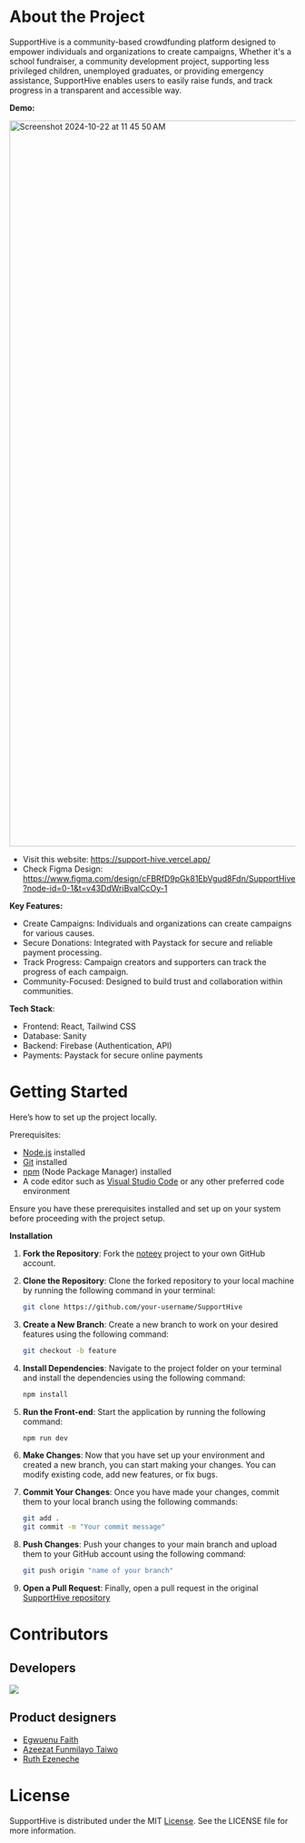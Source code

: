 # About the Project

SupportHive is a community-based crowdfunding platform designed to empower individuals and organizations to create campaigns, Whether it's a school fundraiser, a community development project, supporting less privileged children, unemployed graduates, or providing emergency assistance, SupportHive enables users to easily raise funds, and track progress in a transparent and accessible way. 

**Demo:**

<img width="1278" alt="Screenshot 2024-10-22 at 11 45 50 AM" src="https://github.com/user-attachments/assets/e004a6dc-0c26-4ac1-83d0-ea10b10f0885">


- Visit this website: https://support-hive.vercel.app/
- Check Figma Design: https://www.figma.com/design/cFBRfD9pGk81EbVgud8Fdn/SupportHive?node-id=0-1&t=v43DdWriBvalCcOy-1

**Key Features:**
- Create Campaigns: Individuals and organizations can create campaigns for various causes.
- Secure Donations: Integrated with Paystack for secure and reliable payment processing.
- Track Progress: Campaign creators and supporters can track the progress of each campaign.
- Community-Focused: Designed to build trust and collaboration within communities.

**Tech Stack**:

- Frontend: React, Tailwind CSS
- Database: Sanity 
- Backend: Firebase (Authentication, API)
- Payments: Paystack for secure online payments
  
# Getting Started

Here’s how to set up the project locally.

Prerequisites:

- [Node.js](https://nodejs.org) installed
- [Git](https://git-scm.com) installed
- [npm](https://www.npmjs.com) (Node Package Manager) installed
- A code editor such as [Visual Studio Code](https://code.visualstudio.com) or any other preferred code environment

Ensure you have these prerequisites installed and set up on your system before proceeding with the project setup.

**Installation**

1. **Fork the Repository**: Fork the [noteey](https://github.com/preshpi/SupportHive) project to your own GitHub account.

2. **Clone the Repository**: Clone the forked repository to your local machine by running the following command in your terminal:

   ```bash
   git clone https://github.com/your-username/SupportHive
   ```

3. **Create a New Branch**: Create a new branch to work on your desired features using the following command:

   ```bash
   git checkout -b feature
   ```

4. **Install Dependencies**: Navigate to the project folder on your terminal and install the dependencies using the following command:

   ```bash
   npm install
   ```

5. **Run the Front-end**: Start the application by running the following command:

   ```bash
   npm run dev
   ```

6. **Make Changes**: Now that you have set up your environment and created a new branch, you can start making your changes. You can modify existing code, add new features, or fix bugs.

7. **Commit Your Changes**: Once you have made your changes, commit them to your local branch using the following commands:

   ```bash
   git add .
   git commit -m "Your commit message"
   ```

8. **Push Changes**: Push your changes to your main branch and upload them to your GitHub account using the following command:

   ```bash
   git push origin "name of your branch"
   ```

9. **Open a Pull Request**: Finally, open a pull request in the original [SupportHive repository](https://github.com/preshpi/SupportHive/pulls)

# Contributors

## Developers
<a href="https://github.com/preshpi/SupportHive/graphs/contributors">
  <img src="https://contrib.rocks/image?repo=preshpi/SupportHive" />
</a>

## Product designers

- <a href="https://github.com/faithegwuenu"> Egwuenu Faith </a>
- <a href="https://github.com/TaiwoAzeezat"> Azeezat Funmilayo Taiwo </a>
- <a href="https://github.com/Ladyruth"> Ruth Ezeneche  </a>


# License
SupportHive is distributed under the MIT [License](https://github.com/preshpi/SupportHive/blob/main/LICENSE). See the LICENSE file for more information.
